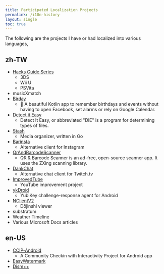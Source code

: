 ```yaml
---
title: Participated Localization Projects
permalink: /i18n-history
layout: single
toc: true
---
```


The following are the projects I have or had localized into various languages,

## zh-TW

- [Hacks Guide Series](https://hacks.guide)
    - 3DS
    - Wii U
    - PSVita
- musicXmatch
- [Birday](https://github.com/m-i-n-a-r/birday)
    - 🎂 A beautiful Kotlin app to remember birthdays and events without having to open Facebook, set alarms or rely on Google Calendar.
- [Detect it Easy](https://github.com/horsicq/DIE-engine)
    - Detect It Easy, or abbreviated "DIE" is a program for determining types of files.
- [Stash](https://github.com/stashapp/stash)
    - Media organizer, written in Go
- [Barinsta](https://github.com/austinhuang0131/barinsta)
    - Alternative client for Instagram
- [QrAndBarcodeScanner](https://github.com/dmitriy-ilchenko/QrAndBarcodeScanner)
    - QR & Barcode Scanner is an ad-free, open-source scanner app. It uses the ZXing scanning library.
- [DankChat](https://github.com/flex3r/DankChat)
    - Alternative chat client for Twitch.tv
- [ImprovedTube](https://github.com/code4charity/YouTube-Extension)
    - YouTube improvement project
- [ykDroid](https://github.com/pp3345/ykDroid)
    - YubiKey challenge-response agent for Android
- [NClientV2](https://github.com/Dar9586/NClientV2)
    - Dōjinshi viewer
- substratum
- Weather Timeline
- Various Microsoft Docs articles

## en-US

- [CCIP-Android](https://github.com/CCIP-App/CCIP-Android)
    - A Community Checkin with Interactivity Project for Android app
- [EasyWatermark](https://github.com/rosuH/EasyWatermark/)
- [Dism++](https://github.com/Chuyu-Team/Dism-Multi-language)
